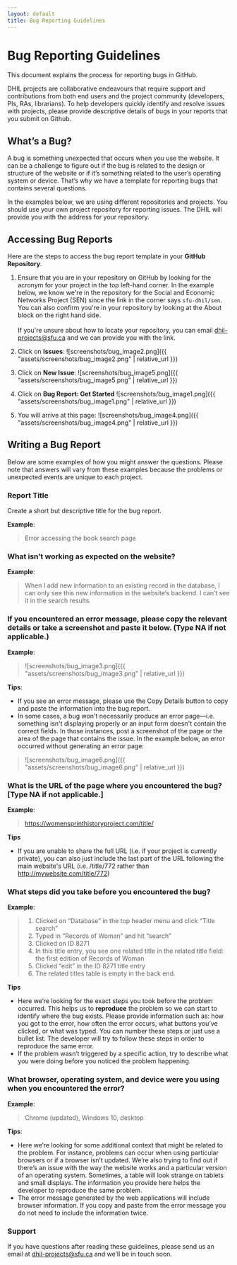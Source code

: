```yaml
---
layout: default
title: Bug Reporting Guidelines
---
```


# Bug Reporting Guidelines

This document explains the process for reporting bugs in GitHub.

DHIL projects are collaborative endeavours that require support and contributions from both end users and the project community (developers, PIs, RAs, librarians). To help developers quickly identify and resolve issues with projects, please provide descriptive details of bugs in your reports that you submit on Github.

## What’s a Bug?

A bug is something unexpected that occurs when you use the website. It can be a challenge to figure out if the bug is related to the design or structure of the website or if it’s something related to the user’s operating system or device. That’s why we have a template for reporting bugs that contains several questions.

In the examples below, we are using different repositories and projects. You should use your own project repository for reporting issues. The DHIL will provide you with the address for your repository.

## Accessing Bug Reports

Here are the steps to access the bug report template in your **GitHub Repository**. 

1. Ensure that you are in your repository on GitHub by looking for the acronym for your project in the top left-hand corner. In the example below, we know we're in the repository for the Social and Economic Networks Project (SEN) since the link in the corner says `sfu-dhil/sen`. You can also confirm you're in your repository by looking at the About block on the right hand side. <br><br> If you're unsure about how to locate your repository, you can email [dhil-projects@sfu.ca](mailto:dhil-projects@sfu.ca) and we can provide you with the link.
 
1.  Click on **Issues**:
![screenshots/bug_image2.png]({{ "assets/screenshots/bug_image2.png" | relative_url }})

1.  Click on **New Issue**:
![screenshots/bug_image5.png]({{ "assets/screenshots/bug_image5.png" | relative_url }})

1. Click on **Bug Report: Get Started**
![screenshots/bug_image1.png]({{ "assets/screenshots/bug_image1.png" | relative_url }})

1. You will arrive at this page:
![screenshots/bug_image4.png]({{ "assets/screenshots/bug_image4.png" | relative_url }})

## Writing a Bug Report

Below are some examples of how you might answer the questions. Please note that answers will vary from these examples because the problems or unexpected events are unique to each project.

### Report Title

Create a short but descriptive title for the bug report. 
 
**Example**:
 
 > Error accessing the book search page

### What isn’t working as expected on the website? 

**Example**:

>  When I add new information to an existing record in the database, I can only see this new information in the website’s backend. I can’t see it in the search results.

### If you encountered an error message, please copy the relevant details or take a screenshot and paste it below. (Type NA if not applicable.)

**Example**:

> ![screenshots/bug_image3.png]({{ "assets/screenshots/bug_image3.png" | relative_url }})

**Tips**:
 
 * If you see an error message, please use the Copy Details button to copy and paste the information into the bug report.
 * In some cases, a bug won't necessarily produce an error page—i.e. something isn't displaying properly or an input form doesn't contain the correct fields. In those instances, post a screenshot 
 of the page or the area of the page that contains the issue. In 
 the example below, an error occurred without generating an error
 page:

> ![screenshots/bug_image6.png]({{ "assets/screenshots/bug_image6.png" | relative_url }})

### What is the URL of the page where you encountered the bug? [Type NA if not applicable.]

**Example**:

> https://womensprinthistoryproject.com/title/

**Tips**

* If you are unable to share the full URL (i.e. if your project is currently private), you can also just include the last part of the URL following the main website's URL (i.e. /title/772 rather than http://mywebsite.com/title/772)

### What steps did you take before you encountered the bug?

**Example**:

> 1. Clicked on “Database” in the top header menu and click “Title search”
> 1. Typed in “Records of Woman” and hit “search”
> 1. Clicked on ID 8271
> 1. In this title entry, you see one related title in the related title field: the first edition of Records of Woman
> 1. Clicked “edit” in the ID 8271 title entry
> 1. The related titles table is empty in the back end.

**Tips**

* Here we’re looking for the exact steps you took before the problem occurred. This helps us to **reproduce** the problem so we can start to identify where the bug exists. Please provide information such as: how you got to the error, how often the error occurs, what buttons you’ve clicked, or what was typed. You can number these steps or just use a bullet list. The developer will try to follow these steps in order to reproduce the same error.
* If the problem wasn’t triggered by a specific action, try to describe what you were doing before you noticed the problem  happening.

### What browser, operating system, and device were you using when you encountered the error?

**Example**:

> Chrome (updated), Windows 10, desktop

**Tips**:

 * Here we’re looking for some additional context that might be related to the problem. For instance, problems can occur when using particular browsers or if a browser isn’t updated. We’re also trying to find out if there’s an issue with the way the website works and a particular version of an operating system. Sometimes, a table will look strange on tablets and small displays. The information you provide here helps the developer to reproduce the same problem.
 * The error message generated by the web applications will include browser information. If you copy and paste from the error message you do not need to include the information twice.

### Support 

If you have questions after reading these guidelines, please send us an email at [dhil-projects@sfu.ca](mailto:projects.dhil@sfu.ca) and we’ll be in touch soon.
